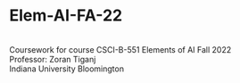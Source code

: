 # Elem-AI-FA-22
</br>Coursework for course CSCI-B-551 Elements of AI Fall 2022
</br>Professor: Zoran Tiganj
</br>Indiana University Bloomington
